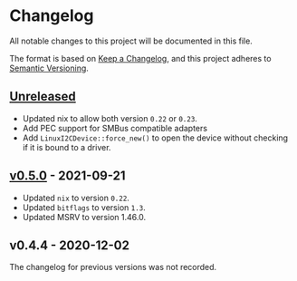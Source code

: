 # Changelog

All notable changes to this project will be documented in this file.

The format is based on [Keep a Changelog](https://keepachangelog.com/en/1.0.0/),
and this project adheres to [Semantic
Versioning](https://semver.org/spec/v2.0.0.html).

## [Unreleased]

- Updated nix to allow both version `0.22` or `0.23`.
- Add PEC support for SMBus compatible adapters
- Add `LinuxI2CDevice::force_new()` to open the device without checking if it is bound to a driver.

## [v0.5.0] - 2021-09-21

- Updated `nix` to version `0.22`.
- Updated `bitflags` to version `1.3`.
- Updated MSRV to version 1.46.0.

## v0.4.4 - 2020-12-02

The changelog for previous versions was not recorded.

[Unreleased]: https://github.com/rust-embedded/rust-i2cdev/compare/0.5.0...HEAD
[v0.5.0]: https://github.com/rust-embedded/rust-i2cdev/compare/0.4.0...0.5.0

